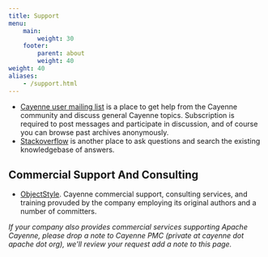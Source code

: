 ```yaml
---
title: Support
menu: 
    main:
        weight: 30   
    footer:
        parent: about
        weight: 40  
weight: 40
aliases:
    - /support.html
---
```


* [Cayenne user mailing list](/mailing-lists.html) is a place to get help from the Cayenne community and discuss general Cayenne topics. Subscription is required to post messages and participate in discussion, and of course you can browse past archives anonymously.
* [Stackoverflow](http://stackoverflow.com/questions/tagged/apache-cayenne) is another place to ask questions and search the existing knowledgebase of answers.

<div class="pb-3"><!-- gap 5rem --></div>


## Commercial Support And Consulting

* [ObjectStyle](http://www.objectstyle.com/cayenne-consulting). Cayenne commercial support, consulting services, and training provuded by the company employing its original authors and a number of committers.

_If your company also provides commercial services supporting Apache Cayenne, please drop a note to Cayenne PMC (private at cayenne dot apache dot org), we'll review your request add a note to this page._
